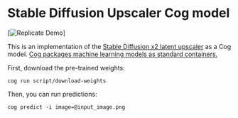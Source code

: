 # Stable Diffusion Upscaler Cog model

[![Replicate Demo](https://replicate.com/flores-o/sd-x2-latent-upscaler)] 

This is an implementation of the [Stable Diffusion x2 latent upscaler](https://huggingface.co/stabilityai/sd-x2-latent-upscaler) as a Cog model. [Cog packages machine learning models as standard containers.](https://github.com/replicate/cog)

First, download the pre-trained weights:

    cog run script/download-weights 

Then, you can run predictions:

    cog predict -i image=@input_image.png

